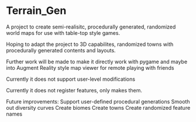 # Terrain_Gen

A project to create semi-realisitc, procedurally generated, randomized world maps for use with table-top style games. 

Hoping to adapt the project to 3D capabilites, randomized towns with procedurally generated contents and layouts. 

Further work will be made to make it directly work with pygame and maybe into Augment Reality style map viewer for remote playing with friends


Currently it does not support user-level modifications

Currently it does not register features, only makes them. 

Future improvements:
    Support user-defined procedural generations
    Smooth out diversity curves
    Create biomes
    Create towns 
    Create randomized feature names 
